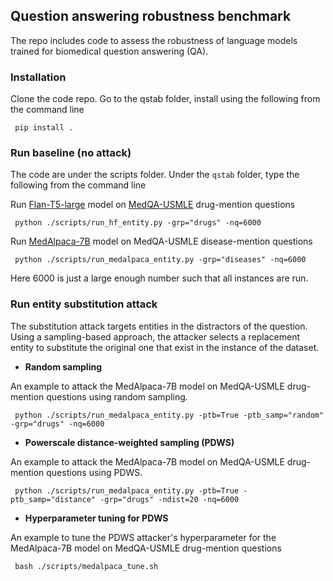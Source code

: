 ## Question answering robustness benchmark

The repo includes code to assess the robustness of language models trained for biomedical question answering (QA).

### Installation

Clone the code repo. Go to the qstab folder, install using the following from the command line

<pre><code class="console"> pip install . </code></pre>

### Run baseline (no attack)

The code are under the scripts folder. Under the `qstab` folder, type the following from the command line

Run [Flan-T5-large](https://huggingface.co/google/flan-t5-large) model on [MedQA-USMLE](https://huggingface.co/datasets/GBaker/MedQA-USMLE-4-options-hf-MPNet-IR) drug-mention questions
<pre><code class="console"> python ./scripts/run_hf_entity.py -grp="drugs" -nq=6000 </code></pre>

Run [MedAlpaca-7B](https://huggingface.co/medalpaca/medalpaca-7b) model on MedQA-USMLE disease-mention questions
<pre><code class="console"> python ./scripts/run_medalpaca_entity.py -grp="diseases" -nq=6000 </code></pre>

Here 6000 is just a large enough number such that all instances are run.

### Run entity substitution attack

The substitution attack targets entities in the distractors of the question. Using a sampling-based approach, the attacker selects a replacement entity to substitute the original one that exist in the instance of the dataset.

* **Random sampling**

An example to attack the MedAlpaca-7B model on MedQA-USMLE drug-mention questions using random sampling.
<pre><code class="console"> python ./scripts/run_medalpaca_entity.py -ptb=True -ptb_samp="random" -grp="drugs" -nq=6000 </code></pre>

* **Powerscale distance-weighted sampling (PDWS)**

An example to attack the MedAlpaca-7B model on MedQA-USMLE drug-mention questions using PDWS.
<pre><code class="console"> python ./scripts/run_medalpaca_entity.py -ptb=True -ptb_samp="distance" -grp="drugs" -ndist=20 -nq=6000 </code></pre>

* **Hyperparameter tuning for PDWS**

An example to tune the PDWS attacker's hyperparameter for the MedAlpaca-7B model on MedQA-USMLE drug-mention questions
<pre><code class="console"> bash ./scripts/medalpaca_tune.sh </code></pre>
